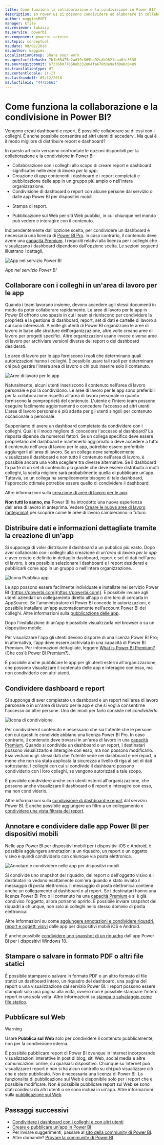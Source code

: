 ```yaml
---
title: Come funziona la collaborazione e la condivisione in Power BI?
description: In Power BI si possono condividere ed elaborare in collaborazione dashboard, report, riquadri e app in diversi modi, ognuno dei quali presenta vantaggi specifici.
author: maggiesMSFT
manager: kfile
ms.reviewer: lukaszp
ms.service: powerbi
ms.component: powerbi-service
ms.topic: conceptual
ms.date: 08/02/2018
ms.author: maggies
LocalizationGroup: Share your work
ms.openlocfilehash: 7b1b55475e2ad19c869ba92cdb9621caa0fc3538
ms.sourcegitcommit: 67336b077668ab332e04fa670b0e9afd0a0c6489
ms.translationtype: HT
ms.contentlocale: it-IT
ms.lasthandoff: 09/12/2018
ms.locfileid: "44726663"
---
```

# <a name="how-should-i-collaborate-and-share-in-power-bi"></a>Come funziona la collaborazione e la condivisione in Power BI?

Vengono creati dashboard e report. È possibile collaborare su di essi con i colleghi. È anche possibile consentire ad altri utenti di accedervi. Ma qual è il modo migliore di distribuire report e dashboard?

In questo articolo verranno confrontate le opzioni disponibili per la collaborazione e la condivisione in Power BI: 

* Collaborazione con i colleghi allo scopo di creare report e dashboard significativi nelle *aree di lavoro per le app*.
* Creazione di *app* contenenti i dashboard e i report completati e pubblicazione delle app in un gruppo più ampio o nell'intera organizzazione.
* Condivisione di dashboard o report con alcune persone dal servizio o dalle app Power BI per dispositivi mobili.
- Stampa di report.
* Pubblicazione sul Web per siti Web pubblici, in cui chiunque nel mondo può vedere e interagire con il contenuto.

Indipendentemente dall'opzione scelta, per condividere un dashboard è necessaria una licenza di [Power BI Pro](service-free-vs-pro.md). In caso contrario, il contenuto deve avere una [capacità Premium](service-premium.md). I requisiti relativi alla licenza per i colleghi che visualizzano i dashboard dipendono dall'opzione scelta. Le sezioni seguenti illustrano i dettagli. 

![App nel servizio Power BI](media/service-how-to-collaborate-distribute-dashboards-reports/power-bi-apps-home-blog.png)

*App nel servizio Power BI*

## <a name="collaborate-with-coworkers-in-an-app-workspace"></a>Collaborare con i colleghi in un'area di lavoro per le app

Quando i team lavorano insieme, devono accedere agli stessi documenti in modo da poter collaborare rapidamente. Le aree di lavoro per le app in Power BI offrono uno spazio in cui i team si riuniscono per condividere la proprietà e la gestione di dashboard, report, set di dati e cartelle di lavoro a cui sono interessati. A volte gli utenti di Power BI organizzano le aree di lavoro in base alle strutture dell'organizzazione, altre volte creano aree di lavoro per progetti specifici. Altre organizzazioni usano invece diverse aree di lavoro per archiviare versioni diverse dei report o dei dashboard desiderati. 

Le aree di lavoro per le app forniscono i ruoli che determinano quali autorizzazioni hanno i colleghi. È possibile usare tali ruoli per determinare chi può gestire l'intera area di lavoro o chi può inserire solo il contenuto.

![Aree di lavoro per le app](media/service-how-to-collaborate-distribute-dashboards-reports/power-bi-apps-workspaces.png)

Naturalmente, alcuni utenti inseriscono il contenuto nell'area di lavoro personale e poi la condividono. Le aree di lavoro per le app sono preferibili per la collaborazione rispetto all'area di lavoro personale in quanto forniscono la comproprietà del contenuto. L'utente e l'intero team possono eseguire facilmente aggiornamenti o concedere l'accesso ad altri utenti. L'area di lavoro personale è più adatta per gli utenti singoli per contenuto occasionale o personale.

Supponiamo di avere un dashboard completato da condividere con i colleghi. Qual è il modo migliore di concedere l'accesso al dashboard? La risposta dipende da numerosi fattori. Se un collega specifico deve essere proprietario del dashboard e mantenerlo aggiornato o deve accedere a tutto il contenuto nell'area di lavoro per le app, potrebbe essere preferibile aggiungerli all'area di lavoro. Se un collega deve semplicemente visualizzare il dashboard e non tutto il contenuto nell'area di lavoro, è possibile ancora una volta scegliere tra diverse alternative. Se il dashboard fa parte di un set di contenuto più grande che deve essere distribuito a molti colleghi, la scelta migliore sarà probabilmente quella di pubblicare un'app. Tuttavia, se un collega ha semplicemente bisogno di tale dashboard, l'approccio ottimale potrebbe essere quello di condividere il dashboard. 

Altre informazioni sulla [creazione di aree di lavoro per le app](service-create-workspaces.md).

**Non tutti lo sanno, ma** Power BI ha introdotto una nuova esperienza dell'area di lavoro in anteprima. Vedere [Creare le nuove aree di lavoro (anteprima)](service-create-the-new-workspaces.md) per scoprire come le aree di lavoro cambieranno in futuro. 

## <a name="distribute-data-and-insights-by-creating-an-app"></a>Distribuire dati e informazioni dettagliate tramite la creazione di un'app

Si supponga di voler distribuire il dashboard a un pubblico più vasto. Dopo aver collaborato con i colleghi alla creazione di un'*area di lavoro per le app* e aver creato e definito in dettaglio dashboard, report e set di dati nell'area di lavoro, è ora possibile selezionare i dashboard e i report desiderati e pubblicarli come app in un gruppo o nell'intera organizzazione. 

![Icona Pubblica app](media/service-how-to-collaborate-distribute-dashboards-reports/power-bi-app-publish-600.png)

Le app possono essere facilmente individuate e installate nel servizio Power BI ([https://powerbi.com](https://powerbi.com)). È possibile inviare agli utenti aziendali un collegamento diretto all'app o dire loro di cercarla in AppSource. Se l'amministratore di Power BI concede le autorizzazioni, è possibile installare un'app automaticamente nell'account Power BI dei colleghi. Altre informazioni sulla [pubblicazione delle app](service-create-distribute-apps.md). 

Dopo l'installazione di un'app è possibile visualizzarla nel browser o su un dispositivo mobile.

Per visualizzare l'app gli utenti devono disporre di una licenza Power BI Pro; in alternativa, l'app deve essere archiviata in una capacità di Power BI Premium. Per informazioni dettagliate, leggere [What is Power BI Premium?](service-premium.md) (Che cos'è Power BI Premium?).

È possibile anche pubblicare le app per gli utenti esterni all'organizzazione, che possono visualizzare il contenuto delle app e interagire con esso, ma non condividerlo con altri utenti.

## <a name="share-dashboards-and-reports"></a>Condividere dashboard e report
Si supponga di aver completato un dashboard e un report nell'area di lavoro personale o in un'area di lavoro per le app e che si voglia consentirne l'accesso ad altre persone. Uno dei modi per farlo consiste nel *condividerlo*. 

![Icona di condivisione](media/service-how-to-collaborate-distribute-dashboards-reports/power-bi-share-in-situ.png)

Per condividere il contenuto è necessario che sia l'utente che le persone con cui questi lo condivide abbiano una licenza Power BI Pro. In caso contrario, il contenuto deve trovarsi in un'area di lavoro in una [capacità Premium](service-premium.md). Quando si condivide un dashboard o un report, i destinatari possono visualizzarlo e interagire con esso, ma non possono modificarlo. Essi vedranno gli stessi dati che l'utente vede nei dashboard e nei report, a meno che non sia stata applicata la sicurezza a livello di riga al set di dati sottostante. I colleghi con cui si condivide il dashboard possono condividerlo con i loro colleghi, se vengono autorizzati a tale scopo. 

È possibile condividere anche con utenti esterni all'organizzazione, che possono anche visualizzare il dashboard o il report e interagire con esso, ma non condividerlo. 

Altre informazioni sulla [condivisione di dashboard e report](service-share-dashboards.md) dal servizio Power BI. È anche possibile aggiungere un filtro a un collegamento e [condividere una vista filtrata del report](service-share-reports.md).

## <a name="annotate-and-share-from-the-power-bi-mobile-apps"></a>Annotare e condividere dalle app Power BI per dispositivi mobili
Nelle app Power BI per dispositivi mobili per i dispositivi iOS e Android, è possibile aggiungere annotazioni a un riquadro, un report o un oggetto visivo e quindi condividerlo con chiunque via posta elettronica. 

![Annotare e condividere nelle app per dispositivi mobili](media/service-how-to-collaborate-distribute-dashboards-reports/power-bi-iphone-annotate.png)

Si condivide uno snapshot del riquadro, del report o dell'oggetto visivo e i destinatari lo vedono esattamente com'era quando è stato inviato il messaggio di posta elettronica. Il messaggio di posta elettronica contiene anche un collegamento al dashboard o al report. Se i destinatari hanno una licenza Power BI Pro o il contenuto ha una [capacità Premium](service-premium.md) e si è già condiviso l'oggetto, allora potranno aprirlo. È possibile inviare snapshot dei riquadri a chiunque, non solo ai colleghi nello stesso dominio di posta elettronica.

Altre informazioni su come [aggiungere annotazioni e condividere riquadri, report e oggetti visivi](consumer/mobile/mobile-annotate-and-share-a-tile-from-the-mobile-apps.md) dalle app per dispositivi mobili iOS e Android.

È anche possibile [condividere uno snapshot di un riquadro](consumer/mobile/mobile-windows-10-phone-app-get-started.md) dall'app Power BI per i dispositivi Windows 10.

## <a name="print-or-save-as-pdf-or-other-static-file"></a>Stampare o salvare in formato PDF o altri file statici
È possibile stampare o salvare in formato PDF o un altro formato di file statici un dashboard intero, un riquadro del dashboard, una pagina del report o una visualizzazione dal servizio Power BI. I report possono essere stampati solo una pagina alla volta, ovvero non è possibile stampare l'intero report in una sola volta. Altre informazioni su [stampa o salvataggio come file statico](service-print.md).

## <a name="publish-to-the-web"></a>Pubblicare sul Web

> [!WARNING]
> Usare **Pubblica sul Web** solo per condividere il contenuto pubblicamente, non per la condivisione interna.

È possibile pubblicare report di Power BI ovunque in Internet incorporando visualizzazioni interattive in post di blog, siti Web, social media e altre comunicazioni online, su qualsiasi dispositivo. Chiunque su Internet può visualizzare i report e non si ha alcun controllo su chi può visualizzare ciò che è stato pubblicato. Non è necessaria una licenza di Power BI. La funzionalità di pubblicazione sul Web è disponibile solo per i report che è possibile modificare. Non è possibile pubblicare report sul Web se sono stati condivisi da altri utenti o se sono inclusi in un'app. Altre informazioni sulla [pubblicazione sul Web](service-publish-to-web.md).

## <a name="next-steps"></a>Passaggi successivi
* [Condividere i dashboard con i colleghi e con altri utenti](service-share-dashboards.md)
* [Creare e pubblicare un'app in Power BI](service-create-distribute-apps.md)
* Per inviare suggerimenti, passare al [sito della community di Power BI](https://community.powerbi.com/).
* Altre domande? [Provare la community di Power BI](http://community.powerbi.com/).

